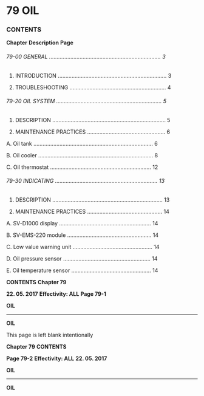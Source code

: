 # 79 OIL

### CONTENTS

**Chapter** **Description** **Page**

###### 79-00 GENERAL ......................................................................... 3

1. INTRODUCTION ....................................................................... 3

2. TROUBLESHOOTING ............................................................... 4

###### 79-20 OIL SYSTEM ..................................................................... 5

1. DESCRIPTION .......................................................................... 5

2. MAINTENANCE PRACTICES ................................................... 6

A. Oil tank .............................................................................. 6

B. Oil cooler ........................................................................... 8

C. Oil thermostat .................................................................. 12

###### 79-30 INDICATING ................................................................... 13

1. DESCRIPTION ........................................................................ 13

2. MAINTENANCE PRACTICES ................................................. 14

A. SV-D1000 display ............................................................ 14

B. SV-EMS-220 module ....................................................... 14

C. Low value warning unit .................................................... 14

D. Oil pressure sensor ......................................................... 14

E. Oil temperature sensor .................................................... 14

**CONTENTS** **Chapter 79**

**22. 05. 2017** **Effectivity: ALL** **Page 79-1**


**OIL**


-----

**OIL**

This page is left blank intentionally

**Chapter 79** **CONTENTS**

**Page 79-2** **Effectivity: ALL** **22. 05. 2017**


**OIL**


-----

**OIL**

